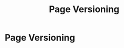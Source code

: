 ﻿---
uid: page-versioning
locale: en
title: Page Versioning
dnnversion: 09.02.00
related-topics: 
---

# Page Versioning
